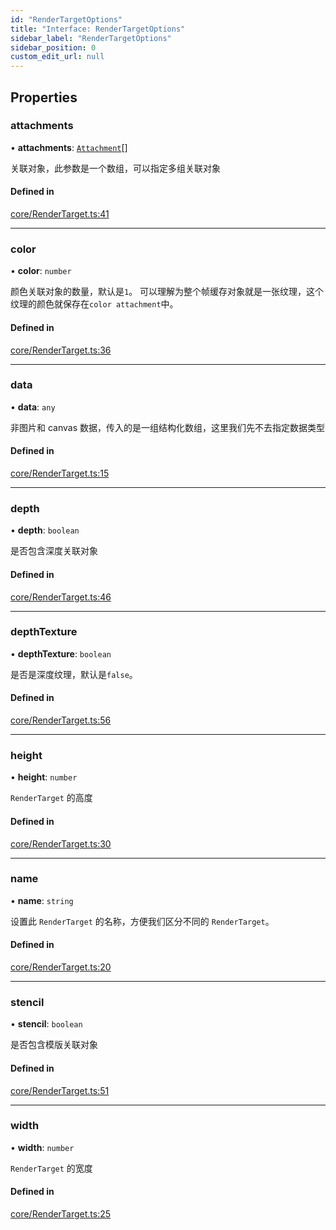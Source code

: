 ```yaml
---
id: "RenderTargetOptions"
title: "Interface: RenderTargetOptions"
sidebar_label: "RenderTargetOptions"
sidebar_position: 0
custom_edit_url: null
---
```


## Properties

### attachments

• **attachments**: [`Attachment`](../#attachment)[]

关联对象，此参数是一个数组，可以指定多组关联对象

#### Defined in

[core/RenderTarget.ts:41](https://github.com/sakitam-gis/vis-engine/blob/master/src/core/RenderTarget.ts?at&#x3D;b6d63c9#line&#x3D;41)

___

### color

• **color**: `number`

颜色关联对象的数量，默认是`1`。
可以理解为整个帧缓存对象就是一张纹理，这个纹理的颜色就保存在`color attachment`中。

#### Defined in

[core/RenderTarget.ts:36](https://github.com/sakitam-gis/vis-engine/blob/master/src/core/RenderTarget.ts?at&#x3D;b6d63c9#line&#x3D;36)

___

### data

• **data**: `any`

非图片和 canvas 数据，传入的是一组结构化数组，这里我们先不去指定数据类型

#### Defined in

[core/RenderTarget.ts:15](https://github.com/sakitam-gis/vis-engine/blob/master/src/core/RenderTarget.ts?at&#x3D;b6d63c9#line&#x3D;15)

___

### depth

• **depth**: `boolean`

是否包含深度关联对象

#### Defined in

[core/RenderTarget.ts:46](https://github.com/sakitam-gis/vis-engine/blob/master/src/core/RenderTarget.ts?at&#x3D;b6d63c9#line&#x3D;46)

___

### depthTexture

• **depthTexture**: `boolean`

是否是深度纹理，默认是`false`。

#### Defined in

[core/RenderTarget.ts:56](https://github.com/sakitam-gis/vis-engine/blob/master/src/core/RenderTarget.ts?at&#x3D;b6d63c9#line&#x3D;56)

___

### height

• **height**: `number`

`RenderTarget` 的高度

#### Defined in

[core/RenderTarget.ts:30](https://github.com/sakitam-gis/vis-engine/blob/master/src/core/RenderTarget.ts?at&#x3D;b6d63c9#line&#x3D;30)

___

### name

• **name**: `string`

设置此 `RenderTarget` 的名称，方便我们区分不同的 `RenderTarget`。

#### Defined in

[core/RenderTarget.ts:20](https://github.com/sakitam-gis/vis-engine/blob/master/src/core/RenderTarget.ts?at&#x3D;b6d63c9#line&#x3D;20)

___

### stencil

• **stencil**: `boolean`

是否包含模版关联对象

#### Defined in

[core/RenderTarget.ts:51](https://github.com/sakitam-gis/vis-engine/blob/master/src/core/RenderTarget.ts?at&#x3D;b6d63c9#line&#x3D;51)

___

### width

• **width**: `number`

`RenderTarget` 的宽度

#### Defined in

[core/RenderTarget.ts:25](https://github.com/sakitam-gis/vis-engine/blob/master/src/core/RenderTarget.ts?at&#x3D;b6d63c9#line&#x3D;25)
